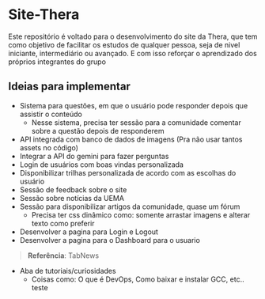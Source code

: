 # Site-Thera
Este repositório é voltado para o desenvolvimento do site da Thera, que tem como objetivo de facilitar os estudos de qualquer pessoa, seja de nivel iniciante, intermediário ou avançado. E com isso reforçar o aprendizado dos próprios integrantes do grupo

## Ideias para implementar
- Sistema para questões, em que o usuário pode responder depois que assistir o conteúdo
    - Nesse sistema, precisa ter sessão para a comunidade comentar sobre a questão depois de responderem
- API integrada com banco de dados de imagens (Pra não usar tantos assets no código)
- Integrar a API do gemini para fazer perguntas
- Login de usuários com boas vindas personalizada
- Disponibilizar trilhas personalizada de acordo com as escolhas do usuário
- Sessão de feedback sobre o site
- Sessão sobre notícias da UEMA
- Sessão para disponibilizar artigos da comunidade, quase um fórum
    - Precisa ter css dinâmico como: somente arrastar imagens e alterar texto como preferir
- Desenvolver a pagina para Login e Logout
- Desenvolver a pagina para o Dashboard para o usuario
> **Referência**: TabNews
- Aba de tutoriais/curiosidades
    - Coisas como: O que é DevOps, Como baixar e instalar GCC, etc..
teste